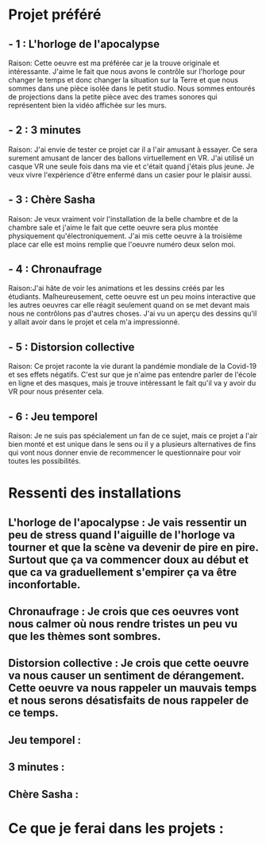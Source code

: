 # Projet préféré
## - 1 : L'horloge de l'apocalypse

Raison: Cette oeuvre est ma préférée car je la trouve originale et intéressante. J'aime le fait que nous avons le contrôle sur l'horloge pour changer le temps et donc changer la situation sur la Terre et que nous sommes dans une pièce isolée dans le petit studio. Nous sommes entourés de projections dans la petite pièce avec des trames sonores qui représentent bien la vidéo affichée sur les murs.


## - 2 : 3 minutes

Raison: J'ai envie de tester ce projet car il a l'air amusant à essayer. Ce sera surement amusant de lancer des ballons virtuellement en VR. J'ai utilisé un casque VR une seule fois dans ma vie et c'était quand j'étais plus jeune. Je veux vivre l'expérience d'être enfermé dans un casier pour le plaisir aussi.

## - 3 : Chère Sasha

Raison: Je veux vraiment voir l'installation de la belle chambre et de la chambre sale et j'aime le fait que cette oeuvre sera plus montée physiquement qu'électroniquement. J'ai mis cette oeuvre à la troisième place car elle est moins remplie que l'oeuvre numéro deux selon moi.


## - 4 : Chronaufrage

Raison:J'ai hâte de voir les animations et les dessins créés par les étudiants. Malheureusement, cette oeuvre est un peu moins interactive que les autres oeuvres car elle réagit seulement quand on se met devant mais nous ne contrôlons pas d'autres choses. J'ai vu un aperçu des dessins qu'il y allait avoir dans le projet et cela m'a impressionné.

## - 5 : Distorsion collective

Raison: Ce projet raconte la vie durant la pandémie mondiale de la Covid-19 et ses effets négatifs. C'est sur que je n'aime pas entendre parler de l'école en ligne et des masques, mais je trouve intéressant le fait qu'il va y avoir du VR pour nous présenter cela.

## - 6 : Jeu temporel

Raison: Je ne suis pas spécialement un fan de ce sujet, mais ce projet a l'air bien monté et est unique dans le sens ou il y a plusieurs alternatives de fins qui vont nous donner envie de recommencer le questionnaire pour voir toutes les possibilités.




# Ressenti des installations

## L'horloge de l'apocalypse : Je vais ressentir un peu de stress quand l'aiguille de l'horloge va tourner et que la scène va devenir de pire en pire. Surtout que ça va commencer doux au début et que ca  va graduellement s'empirer ça va être inconfortable.

## Chronaufrage : Je crois que ces oeuvres vont nous calmer où nous rendre tristes un peu vu que les thèmes sont sombres.

## Distorsion collective : Je crois que cette oeuvre va nous causer un sentiment de dérangement. Cette oeuvre va nous rappeler un mauvais temps et nous serons désatisfaits de nous rappeler de ce temps.

## Jeu temporel :

## 3 minutes :

## Chère Sasha :

# Ce que je ferai dans les projets :
